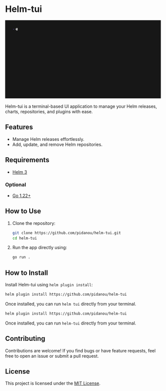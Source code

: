# Helm-tui

<img alt="Demo of Soramail" src="demos/overview.gif" width="1200" />

Helm-tui is a terminal-based UI application to manage your Helm releases, charts, repositories, and plugins with ease.

## Features

- Manage Helm releases effortlessly.
- Add, update, and remove Helm repositories.

## Requirements

- [Helm 3](https://helm.sh/docs/intro/install/)

### Optional

- [Go 1.22+](https://go.dev/doc/install)

## How to Use

1. Clone the repository:

   ```bash
   git clone https://github.com/pidanou/helm-tui.git
   cd helm-tui
   ```

2. Run the app directly using:
   ```bash
   go run .
   ```

## How to Install

Install Helm-tui using `helm plugin install`:

```bash
helm plugin install https://github.com/pidanou/helm-tui
```


Once installed, you can run `helm tui` directly from your terminal.

```bash
helm plugin install https://github.com/pidanou/helm-tui
```

Once installed, you can run `helm-tui` directly from your terminal.

## Contributing

Contributions are welcome! If you find bugs or have feature requests, feel free to open an issue or submit a pull request.

## License

This project is licensed under the [MIT License](LICENSE).
